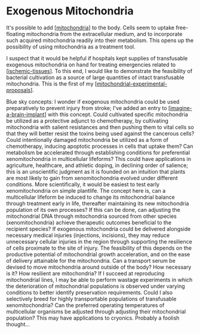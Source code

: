 # Exogenous Mitochondria

It's possible to add [[mitochondria]] to the body.  Cells seem to uptake free-floating mitochondria from the extracellular medium, and to incorporate such acquired mitochondria readily into their metabolism.  This opens up the possibility of using mitochondria as a treatment tool.

I suspect that it would be helpful if hospitals kept supplies of transfusable exogenous mitochondria on hand for treating emergencies related to [[ischemic-tissues]].  To this end, I would like to demonstrate the feasibility of bacterial cultivation as a source of large quantities of intact transfusable mitochondria.  This is the first of my [[mitochondrial-experimental-proposals]].

Blue sky concepts:
I wonder if exogenous mitochondria could be used preparatively to prevent injury from stroke; I've added an entry to [[imagine-a-brain-implant]] with this concept.
Could cultivated specific mitochondria be utilized as a protective adjunct to chemotherapy, by cultivating mitochondria with salient resistances and then pushing them to vital cells so that they will better resist the toxins being used against the cancerous cells?
Could intentionally damaged mitochondria be utilized as a form of chemotherapy, inducing apoptotic processes in cells that uptake them?
Can metabolism be accelerated through establishing conditions for preferential xenomitochondria in multicellular lifeforms?  This could have applications in agriculture, healthcare, and athletic doping, in declining order of salience; this is an unscientific judgment as it is founded on an intuition that plants are most likely to gain from xenomitochondria evolved under different conditions.  More scientifically, it would be easiest to test early xenomitochondria on simple plantlife.  The concept here is, can a multicellular lifeform be induced to change its mitochondrial balance through treatment early in life, thereafter maintaining its new mitochondria population of its own processes?  If this can be done, can adjusting the mitochondrial DNA through mitochondria sourced from other species (xenomitochondria) achieve therapeutic outcomes beneficial to the recipient species?
If exogenous mitochondria could be delivered alongside necessary medical injuries (injections, incisions), they may reduce unnecessary cellular injuries in the region through supporting the resilience of cells proximate to the site of injury.  The feasibility of this depends on the productive potential of mitochondrial growth acceleration, and on the ease of delivery attainable for the mitochondria.
Can a transport serum be devised to move mitochondria around outside of the body?  How necessary is it?  How resilient are mitochondria?  If I succeed at reproducing mitochondrial lines, I may be able to perform wastage experiments in which the deterioration of mitochondrial populations is observed under varying conditions to better identify preservation requirements.  Could I also selectively breed for highly transportable populations of transfusable xenomitochondria?
Can the preferred operating temperatures of multicellular organisms be adjusted through adjusting their mitochondrial population?  This may have applications to cryonics.  Probably a foolish thought...

[//begin]: # "Autogenerated link references for markdown compatibility"
[mitochondria]: mitochondria "Mitochondria"
[ischemic-tissues]: ischemic-tissues "Ischemic Tissues"
[mitochondrial-experimental-proposals]: mitochondrial-experimental-proposals "Mitochondrial Experimental Proposals"
[imagine-a-brain-implant]: imagine-a-brain-implant "Imagine a Brain Implant"
[//end]: # "Autogenerated link references"